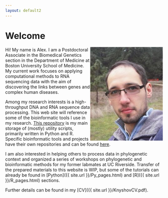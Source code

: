 ```yaml
---
layout: default2
---
```

# Welcome

<img align="right" src="assets/images/photo.jpg">

Hi! My name is Alex. I am a Postdoctoral Associate in the Biomedical Genetics section in the Department of Medicine at Boston University School of Medicine. My current work focuses on applying computational methods to RNA sequencing data with the aim of discovering the links between genes and complex human diseases.

Among my research interests is a high-throughput DNA and RNA sequence data processing. This web site will reference some of the bioinformatic tools I use in my research. [This repository](https://github.com/AlexKnyshov/main_repo) is my main storage of (mostly) utility scripts, primarily written in Python and R. Specific bioinformatic tools and projects have their own repositories and can be found [here](https://github.com/AlexKnyshov).

I am also interested in helping others to process data in phylogenetic context and organized a series of workshops on phylogenetic and bioinformatic methods for my former labmates at UC Riverside. Transfer of the prepared materials to this website is WIP, but some of the tutorials can already be found in [Python]({{ site.url }}/Py_pages.html) and [R]({{ site.url }}/R_pages.html) sections.

Further details can be found in my [CV]({{ site.url }}/KnyshovCV.pdf).
